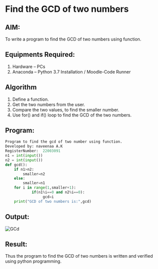 # Find the GCD of two numbers

## AIM:
To write a program to find the GCD of two numbers using function.

## Equipments Required:
1. Hardware – PCs
2. Anaconda – Python 3.7 Installation / Moodle-Code Runner

## Algorithm
1. Define a function.
2. Get the two numbers from the user.
3. Compare the two values, to find the smaller number.
4. Use for() and if() loop to find the GCD of the two numbers.

## Program:
```python
Program to find the gcd of two number using function.
Developed by: naveenaa A.K
RegisterNumber:  22003091
n1 = int(input())
n2 = int(input())
def gcd():
    if n1>n2:
        smaller=n2
    else:
        smaller=n1
    for i in range(1,smaller+1):
            if(n1%i==0 and n2%i==0):
                 gcd=i
    print("GCD of two numbers is:",gcd)
```

## Output:
![GCd](https://user-images.githubusercontent.com/113497406/194222562-c94f26b1-b10f-422a-a4d3-ff462fdb4345.png)


## Result:
Thus the program to find the GCD of two numbers is written and verified using python programming.
